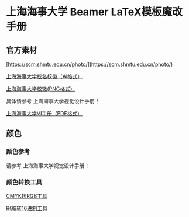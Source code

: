# 上海海事大学 Beamer LaTeX模板魔改手册

## 官方素材

[https://scm.shmtu.edu.cn/photo/](https://scm.shmtu.edu.cn/photo/)

[上海海事大学校名校徽（Ai格式）](https://scm.shmtu.edu.cn/_upload/article/files/ac/1d/4cbd62ba4cba926abb5fabef9fce/a21eaff9-5892-449d-b6e3-8e99676cbb12.zip)

[上海海事大学校徽(PNG格式）](https://scm.shmtu.edu.cn/photo/2022/0609/c10555a175554/page.htm)

具体请参考 上海海事大学视觉设计手册！

[上海海事大学VI手册（PDF格式）](https://scm.shmtu.edu.cn/_upload/article/files/e0/4c/753ab210479d8c4b754836bdf032/bae51f95-9e33-4f12-91d5-1acecbf0d89f.pdf)

## 颜色

### 颜色参考

请参考 上海海事大学视觉设计手册！

### 颜色转换工具

[CMYK转RGB工具](https://www.rapidtables.org/zh-CN/convert/color/cmyk-to-rgb.html)

[RGB转16进制工具](https://www.toolhelper.cn/Color/RGBToHex)